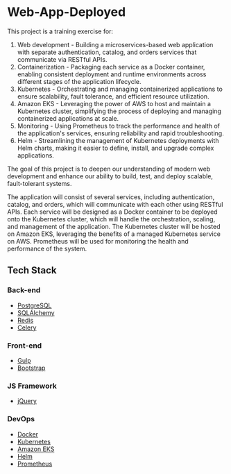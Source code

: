 # Web-App-Deployed
This project is a training exercise for:

1. Web development  - Building a microservices-based web application with separate authentication, catalog, and orders services that communicate via RESTful APIs.
2. Containerization - Packaging each service as a Docker container, enabling consistent deployment and runtime environments across different stages of the application                       lifecycle.
3. Kubernetes       - Orchestrating and managing containerized applications to ensure scalability, fault tolerance, and efficient resource utilization.
4. Amazon EKS       - Leveraging the power of AWS to host and maintain a Kubernetes cluster, simplifying the process of deploying and managing containerized                                 applications at scale.
5. Monitoring       - Using Prometheus to track the performance and health of the application's services, ensuring reliability and rapid troubleshooting.
6. Helm             - Streamlining the management of Kubernetes deployments with Helm charts, making it easier to define, install, and upgrade complex applications.

The goal of this project is to deepen our understanding of modern web development and enhance our ability to build, test, and deploy scalable, fault-tolerant systems. 

The application will consist of several services, including authentication, catalog, and orders, which will communicate with each other using RESTful APIs. Each service will be designed as a Docker container to be deployed onto the Kubernetes cluster, which will handle the orchestration, scaling, and management of the application. The Kubernetes cluster will be hosted on Amazon EKS, leveraging the benefits of a managed Kubernetes service on AWS. Prometheus will be used for monitoring the health and performance of the system.

## Tech Stack

### Back-end
- [PostgreSQL](https://www.postgresql.org/)
- [SQLAlchemy](https://github.com/sqlalchemy/sqlalchemy)
- [Redis](https://redis.io/)
- [Celery](https://github.com/celery/celery)

### Front-end
- [Gulp](https://gulpjs.com/)
- [Bootstrap](https://getbootstrap.com/)

### JS Framework
- [jQuery](https://jquery.com/)

### DevOps
- [Docker](https://www.docker.com/) 
- [Kubernetes](https://kubernetes.io/)
- [Amazon EKS](https://aws.amazon.com/eks/)
- [Helm](https://helm.sh/)
- [Prometheus](https://prometheus.io/)
